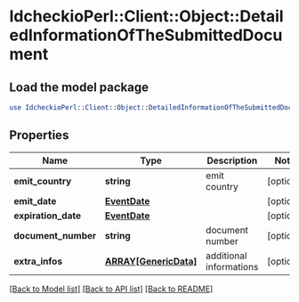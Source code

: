 # IdcheckioPerl::Client::Object::DetailedInformationOfTheSubmittedDocument

## Load the model package
```perl
use IdcheckioPerl::Client::Object::DetailedInformationOfTheSubmittedDocument;
```

## Properties
Name | Type | Description | Notes
------------ | ------------- | ------------- | -------------
**emit_country** | **string** | emit country | [optional] 
**emit_date** | [**EventDate**](EventDate.md) |  | [optional] 
**expiration_date** | [**EventDate**](EventDate.md) |  | [optional] 
**document_number** | **string** | document number | [optional] 
**extra_infos** | [**ARRAY[GenericData]**](GenericData.md) | additional informations | [optional] 

[[Back to Model list]](../README.md#documentation-for-models) [[Back to API list]](../README.md#documentation-for-api-endpoints) [[Back to README]](../README.md)


